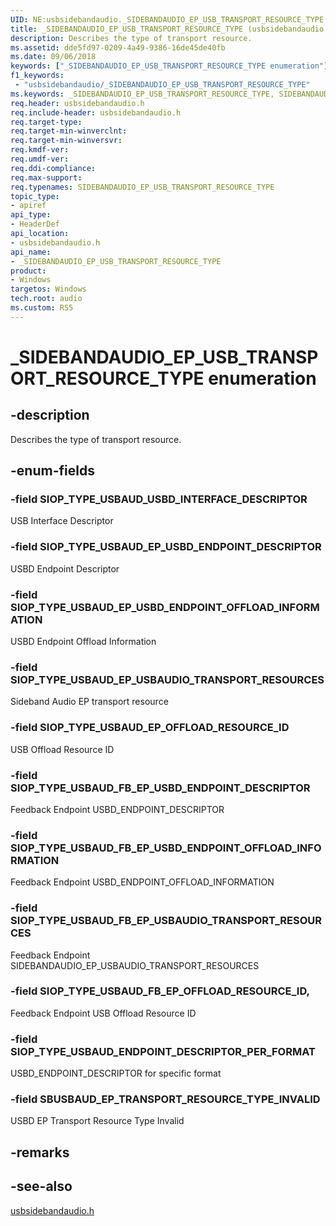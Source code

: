```yaml
---
UID: NE:usbsidebandaudio._SIDEBANDAUDIO_EP_USB_TRANSPORT_RESOURCE_TYPE
title: _SIDEBANDAUDIO_EP_USB_TRANSPORT_RESOURCE_TYPE (usbsidebandaudio.h)
description: Describes the type of transport resource.
ms.assetid: dde5fd97-0209-4a49-9386-16de45de40fb
ms.date: 09/06/2018
keywords: ["_SIDEBANDAUDIO_EP_USB_TRANSPORT_RESOURCE_TYPE enumeration"]
f1_keywords:
 - "usbsidebandaudio/_SIDEBANDAUDIO_EP_USB_TRANSPORT_RESOURCE_TYPE"
ms.keywords: _SIDEBANDAUDIO_EP_USB_TRANSPORT_RESOURCE_TYPE, SIDEBANDAUDIO_EP_USB_TRANSPORT_RESOURCE_TYPE, 
req.header: usbsidebandaudio.h
req.include-header: usbsidebandaudio.h
req.target-type:
req.target-min-winverclnt:
req.target-min-winversvr:
req.kmdf-ver:
req.umdf-ver:
req.ddi-compliance:
req.max-support:
req.typenames: SIDEBANDAUDIO_EP_USB_TRANSPORT_RESOURCE_TYPE
topic_type: 
- apiref
api_type: 
- HeaderDef
api_location: 
- usbsidebandaudio.h
api_name: 
- _SIDEBANDAUDIO_EP_USB_TRANSPORT_RESOURCE_TYPE
product:
- Windows
targetos: Windows
tech.root: audio
ms.custom: RS5
---
```


# _SIDEBANDAUDIO_EP_USB_TRANSPORT_RESOURCE_TYPE enumeration

## -description

Describes the type of transport resource.

## -enum-fields

### -field SIOP_TYPE_USBAUD_USBD_INTERFACE_DESCRIPTOR
USB Interface Descriptor


### -field SIOP_TYPE_USBAUD_EP_USBD_ENDPOINT_DESCRIPTOR 
USBD Endpoint Descriptor


### -field SIOP_TYPE_USBAUD_EP_USBD_ENDPOINT_OFFLOAD_INFORMATION 
USBD Endpoint Offload Information


### -field SIOP_TYPE_USBAUD_EP_USBAUDIO_TRANSPORT_RESOURCES
Sideband Audio EP transport resource

### -field SIOP_TYPE_USBAUD_EP_OFFLOAD_RESOURCE_ID
USB Offload Resource ID

### -field SIOP_TYPE_USBAUD_FB_EP_USBD_ENDPOINT_DESCRIPTOR
Feedback Endpoint USBD_ENDPOINT_DESCRIPTOR


### -field SIOP_TYPE_USBAUD_FB_EP_USBD_ENDPOINT_OFFLOAD_INFORMATION
Feedback Endpoint USBD_ENDPOINT_OFFLOAD_INFORMATION


### -field SIOP_TYPE_USBAUD_FB_EP_USBAUDIO_TRANSPORT_RESOURCES
Feedback Endpoint SIDEBANDAUDIO_EP_USBAUDIO_TRANSPORT_RESOURCES 

### -field SIOP_TYPE_USBAUD_FB_EP_OFFLOAD_RESOURCE_ID,
Feedback Endpoint USB Offload Resource ID


### -field SIOP_TYPE_USBAUD_ENDPOINT_DESCRIPTOR_PER_FORMAT 
USBD_ENDPOINT_DESCRIPTOR for specific format


### -field SBUSBAUD_EP_TRANSPORT_RESOURCE_TYPE_INVALID
USBD EP Transport Resource Type Invalid 


## -remarks

## -see-also
[usbsidebandaudio.h](index.md)
